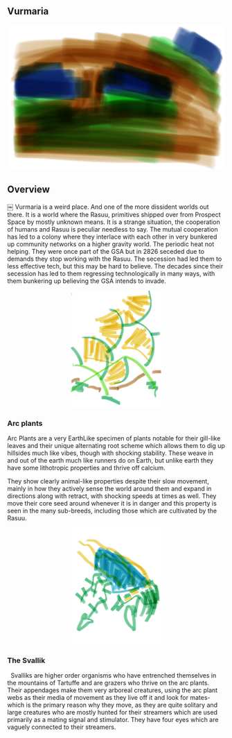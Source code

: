 ## Vurmaria

![Burrow World](/Stellar_Abyss_Setting_Bible/Photo_Directory/Vurmaria.JPG "Burrow World")

## Overview
￼
Vurmaria is a weird place.  And one of the more dissident worlds out there.  It is a world where the Rasuu, primitives shipped over from Prospect Space by mostly unknown means.  It is a strange situation, the cooperation of humans and Rasuu is peculiar needless to say.  The mutual cooperation has led to a colony where they interlace with each other in very bunkered up community networks on a higher gravity world.  The periodic heat not helping.  They were once part of the GSA but in 2826 seceded due to demands they stop working with the Rasuu.  The secession had led them to less effective tech, but this may be hard to believe.  The decades since their secession has led to them regressing technologically in many ways, with them bunkering up believing the GSA intends to invade.  


<p align="center">
<img src="https://github.com/Insculpo/Sandbox_Galaxy/blob/Galactic/Stellar_Abyss_Setting_Bible/Photo_Directory/Arc_Plants.png" width="210" height="270">
</p>

### Arc plants

Arc Plants are a very EarthLike specimen of plants notable for their gill-like leaves and their unique alternating root scheme which allows them to dig up hillsides much like vibes, though with shocking stability.  These weave in and out of the earth much like runners do on Earth, but unlike earth they have some lithotropic properties and thrive off calcium.

They show clearly animal-like properties despite their slow movement, mainly in how they actively sense the world around them and expand in directions along with retract, with shocking speeds at times as well.  They move their core seed around whenever it is in danger and this property is seen in the many sub-breeds, including those which are cultivated by the Rasuu.

<p align="center">
<img src="https://github.com/Insculpo/Sandbox_Galaxy/blob/Galactic/Stellar_Abyss_Setting_Bible/Photo_Directory/Svallik.png" width="210" height="270">
</p>

### The Svallik
 
Svalliks are higher order organisms who have entrenched themselves in the mountains of Tartuffe and are grazers who thrive on the arc plants.  Their appendages make them very arboreal creatures, using the arc plant webs as their media of movement as they live off it and look for mates- which is the primary reason why they move, as they are quite solitary and large creatures who are mostly hunted for their streamers which are used primarily as a mating signal and stimulator.   They have four eyes which are vaguely connected to their streamers.
